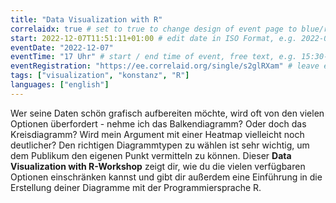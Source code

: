 ```yaml
---
title: "Data Visualization with R"
correlaidx: true # set to true to change design of event page to blue/red
start: 2022-12-07T11:51:11+01:00 # edit date in ISO Format, e.g. 2022-09-06, leave time part alone -> specify start time in eventTime ##
eventDate: "2022-12-07"
eventTime: "17 Uhr" # start / end time of event, free text, e.g. 15:30-16:00
eventRegistration: "https://ee.correlaid.org/single/s2glRXam" # leave empty if not needed
tags: ["visualization", "konstanz", "R"] 
languages: ["english"]
---
```


Wer seine Daten schön grafisch aufbereiten möchte, wird oft von den vielen Optionen überfordert - nehme ich das Balkendiagramm? Oder doch das Kreisdiagramm? Wird mein Argument mit einer Heatmap vielleicht noch deutlicher?
Den richtigen Diagrammtypen zu wählen ist sehr wichtig, um dem Publikum den eigenen Punkt vermitteln zu können.
Dieser **Data Visualization with R-Workshop** zeigt dir, wie du die vielen verfügbaren Optionen einschränken kannst und gibt dir außerdem eine Einführung in die Erstellung deiner Diagramme mit der Programmiersprache R.



